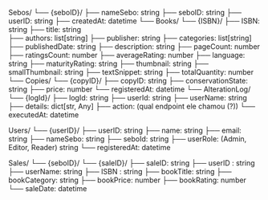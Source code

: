 Sebos/
  └── {seboID}/
        ├── nameSebo: string
        ├── seboID: string
        ├── userID: string
        ├── createdAt: datetime
        └── Books/
              └── {ISBN}/
                    ├── ISBN: string
                    ├── title: string    
                    ├── authors: list[string]
                    ├── publisher: string
                    ├── categories: list[string]
                    ├── publishedDate: string
                    ├── description: string
                    ├── pageCount: number
                    ├── ratingsCount: number
                    ├── averageRating: number
                    ├── language: string
                    ├── maturityRating: string
                    ├── thumbnail: string
                    ├── smallThumbnail: string
                    ├── textSnippet: string
                    ├── totalQuantity: number
                    └── Copies/
                          └── {copyID}/
                                ├── copyID: string
                                ├── conservationState: string
                                ├── price: number
                                └── registeredAt: datetime
            └── AlterationLog/
                    └── {logId}/
                           ├── logId: string
                           ├── userId: string
                           ├── userName: string
                           ├── details: dict[str, Any]
                           ├── action: (qual endpoint ele chamou (?))
                           └── executedAt: datetime      
            


Users/
  └── {userID}/
           ├── userID: string
           ├── name: string
           ├── email: string
           ├── nameSebo: string
           ├── seboId: string
           ├── userRole: (Admin, Editor, Reader) string
           └── registeredAt: datetime
           
           

Sales/
   └── {seboID}/
            └── {saleID}/
                     ├── saleID: string
                     ├── userID : string
                     ├── userName: string
                     ├── ISBN : string
                     ├── bookTitle: string
                     ├── bookCategory: string
                     ├── bookPrice: number
                     ├── bookRating: number
                     └── saleDate: datetime

